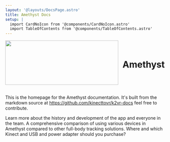 ```yaml
---
layout: '@layouts/DocsPage.astro'
title: Amethyst Docs
setup: | 
  import CardNoIcon from '@components/CardNoIcon.astro'
  import TableOfContents from '@components/TableOfContents.astro'
---
```

<div class="docs-index-header" style="height: 10em; display:flex; justify-content:center;">
  <img src="/shared/img/amethyst-logo.png" height="100%">
  <h1 style="line-height:2.7em; margin-left:.5em">Amethyst</h1>
</div>
<br>

This is the homepage for the Amethyst documentation. It's built from the markdown source at https://github.com/kinecttovr/k2vr-docs feel free to contribute.

<CardNoIcon title="About Amethyst and K2VR" href="about">
Learn more about the history and development of the app and everyone in the team.  
</CardNoIcon>

<CardNoIcon title="How Amethyst compares to other options" href="comparison">
A comprehensive comparison of using various devices in Amethyst compared to other full-body tracking solutions.
</CardNoIcon>

<CardNoIcon title="Getting a Kinect and adapter" href="buying-kinect">
Where and which Kinect and USB and power adapter should you purchase?
</CardNoIcon>
<TableOfContents locale="en" ignoreItem="General"/>
